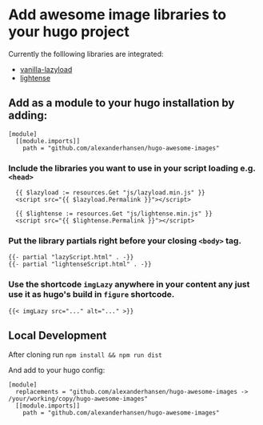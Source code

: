 # Add awesome image libraries to your hugo project

Currently the folllowing libraries are integrated:

- [vanilla-lazyload](https://github.com/verlok/vanilla-lazyload)
- [lightense](https://github.com/sparanoid/lightense-images)


## Add as a module to your hugo installation by adding:

```
[module]
  [[module.imports]]
    path = "github.com/alexanderhansen/hugo-awesome-images"
```

### Include the libraries you want to use in your script loading e.g. ```<head>```

```
  {{ $lazyload := resources.Get "js/lazyload.min.js" }}
  <script src="{{ $lazyload.Permalink }}"></script>
  
  {{ $lightense := resources.Get "js/lightense.min.js" }}
  <script src="{{ $lightense.Permalink }}"></script>
```

### Put the library partials right before your closing ```<body>``` tag.

```
{{- partial "lazyScript.html" . -}}
{{- partial "lightenseScript.html" . -}}
```

### Use the shortcode ```imgLazy``` anywhere in your content any just use it as hugo's build in ```figure``` shortcode.

```
{{< imgLazy src="..." alt="..." >}}
```

## Local Development

After cloning run ```npm install && npm run dist```

And add to your hugo config:

``` 
[module]
  replacements = "github.com/alexanderhansen/hugo-awesome-images -> /your/working/copy/hugo-awesome-images"
  [[module.imports]]
    path = "github.com/alexanderhansen/hugo-awesome-images"

```